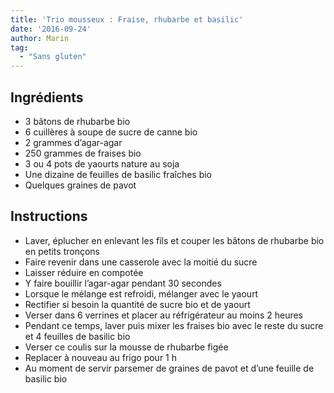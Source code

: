 ```yaml
---
title: 'Trio mousseux : Fraise, rhubarbe et basilic'
date: '2016-09-24'
author: Marin
tag: 
  - "Sans gluten"
---
```

## Ingrédients
- 3 bâtons de rhubarbe bio
- 6 cuillères à soupe de sucre de canne bio
- 2 grammes d’agar-agar
- 250 grammes de fraises bio
- 3 ou 4 pots de yaourts nature au soja
- Une dizaine de feuilles de basilic fraîches bio
- Quelques graines de pavot

## Instructions
- Laver, éplucher en enlevant les fils et couper les bâtons de rhubarbe bio en petits tronçons
- Faire revenir dans une casserole avec la moitié du sucre
- Laisser réduire en compotée
- Y faire bouillir l’agar-agar pendant 30 secondes
- Lorsque le mélange est refroidi, mélanger avec le yaourt
- Rectifier si besoin la quantité de sucre bio et de yaourt
- Verser dans 6 verrines et placer au réfrigérateur au moins 2 heures
- Pendant ce temps, laver puis mixer les fraises bio avec le reste du sucre et 4 feuilles de basilic bio
- Verser ce coulis sur la mousse de rhubarbe figée
- Replacer à nouveau au frigo pour 1 h
- Au moment de servir parsemer de graines de pavot et d’une feuille de basilic bio

